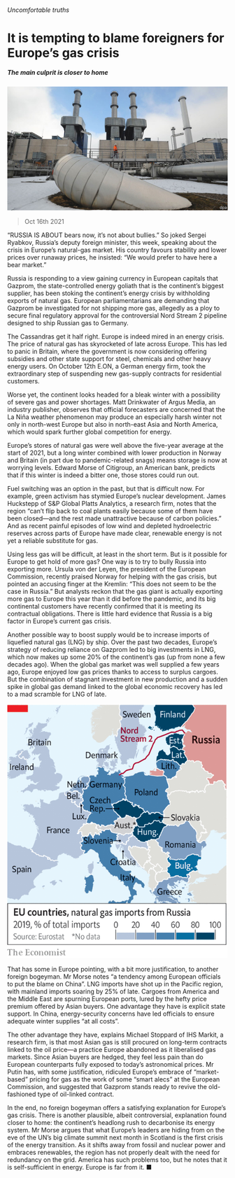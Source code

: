###### Uncomfortable truths

# It is tempting to blame foreigners for Europe’s gas crisis 

##### The main culprit is closer to home 

![image](images/20211016_EUP003_0.jpg) 

> Oct 16th 2021 

“RUSSIA IS ABOUT bears now, it’s not about bullies.” So joked Sergei Ryabkov, Russia’s deputy foreign minister, this week, speaking about the crisis in Europe’s natural-gas market. His country favours stability and lower prices over runaway prices, he insisted: “We would prefer to have here a bear market.”

Russia is responding to a view gaining currency in European capitals that Gazprom, the state-controlled energy goliath that is the continent’s biggest supplier, has been stoking the continent’s energy crisis by withholding exports of natural gas. European parliamentarians are demanding that Gazprom be investigated for not shipping more gas, allegedly as a ploy to secure final regulatory approval for the controversial Nord Stream 2 pipeline designed to ship Russian gas to Germany.


The Cassandras get it half right. Europe is indeed mired in an energy crisis. The price of natural gas has skyrocketed of late across Europe. This has led to panic in Britain, where the government is now considering offering subsidies and other state support for steel, chemicals and other heavy energy users. On October 12th E.ON, a German energy firm, took the extraordinary step of suspending new gas-supply contracts for residential customers.

Worse yet, the continent looks headed for a bleak winter with a possibility of severe gas and power shortages. Matt Drinkwater of Argus Media, an industry publisher, observes that official forecasters are concerned that the La Niña weather phenomenon may produce an especially harsh winter not only in north-west Europe but also in north-east Asia and North America, which would spark further global competition for energy.

Europe’s stores of natural gas were well above the five-year average at the start of 2021, but a long winter combined with lower production in Norway and Britain (in part due to pandemic-related snags) means storage is now at worrying levels. Edward Morse of Citigroup, an American bank, predicts that if this winter is indeed a bitter one, those stores could run out.

Fuel switching was an option in the past, but that is difficult now. For example, green activism has stymied Europe’s nuclear development. James Huckstepp of S&amp;P Global Platts Analytics, a research firm, notes that the region “can’t flip back to coal plants easily because some of them have been closed—and the rest made unattractive because of carbon policies.” And as recent painful episodes of low wind and depleted hydroelectric reserves across parts of Europe have made clear, renewable energy is not yet a reliable substitute for gas.

Using less gas will be difficult, at least in the short term. But is it possible for Europe to get hold of more gas? One way is to try to bully Russia into exporting more. Ursula von der Leyen, the president of the European Commission, recently praised Norway for helping with the gas crisis, but pointed an accusing finger at the Kremlin: “This does not seem to be the case in Russia.” But analysts reckon that the gas giant is actually exporting more gas to Europe this year than it did before the pandemic, and its big continental customers have recently confirmed that it is meeting its contractual obligations. There is little hard evidence that Russia is a big factor in Europe’s current gas crisis.

Another possible way to boost supply would be to increase imports of liquefied natural gas (LNG) by ship. Over the past two decades, Europe’s strategy of reducing reliance on Gazprom led to big investments in LNG, which now makes up some 20% of the continent’s gas (up from none a few decades ago). When the global gas market was well supplied a few years ago, Europe enjoyed low gas prices thanks to access to surplus cargoes. But the combination of stagnant investment in new production and a sudden spike in global gas demand linked to the global economic recovery has led to a mad scramble for LNG of late.

![image](images/20211016_EUM934.png) 


That has some in Europe pointing, with a bit more justification, to another foreign bogeyman. Mr Morse notes “a tendency among European officials to put the blame on China”. LNG imports have shot up in the Pacific region, with mainland imports soaring by 25% of late. Cargoes from America and the Middle East are spurning European ports, lured by the hefty price premium offered by Asian buyers. One advantage they have is explicit state support. In China, energy-security concerns have led officials to ensure adequate winter supplies “at all costs”.

The other advantage they have, explains Michael Stoppard of IHS Markit, a research firm, is that most Asian gas is still procured on long-term contracts linked to the oil price—a practice Europe abandoned as it liberalised gas markets. Since Asian buyers are hedged, they feel less pain than do European counterparts fully exposed to today’s astronomical prices. Mr Putin has, with some justification, ridiculed Europe’s embrace of “market-based” pricing for gas as the work of some “smart alecs” at the European Commission, and suggested that Gazprom stands ready to revive the old-fashioned type of oil-linked contract.

In the end, no foreign bogeyman offers a satisfying explanation for Europe’s gas crisis. There is another plausible, albeit controversial, explanation found closer to home: the continent’s headlong rush to decarbonise its energy system. Mr Morse argues that what Europe’s leaders are hiding from on the eve of the UN’s big climate summit next month in Scotland is the first crisis of the energy transition. As it shifts away from fossil and nuclear power and embraces renewables, the region has not properly dealt with the need for redundancy on the grid. America has such problems too, but he notes that it is self-sufficient in energy. Europe is far from it. ■


